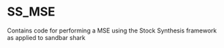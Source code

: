 # SS_MSE
Contains code for performing a MSE using the Stock Synthesis framework as applied to sandbar shark
